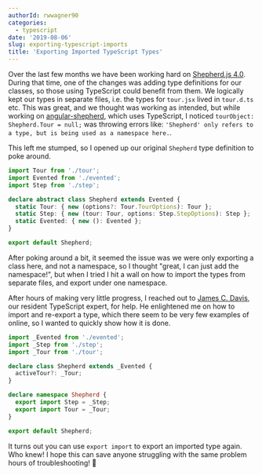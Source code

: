 ```yaml
---
authorId: rwwagner90
categories:
  - typescript
date: '2019-08-06'
slug: exporting-typescript-imports
title: 'Exporting Imported TypeScript Types'
---
```


Over the last few months we have been working hard on [Shepherd.js 4.0](../shepherd-4-a11y-ie11-preact).
During that time, one of the changes was adding type definitions for our classes, so those using
TypeScript could benefit from them. We logically kept our types in separate files, i.e. the types
for `tour.jsx` lived in `tour.d.ts` etc. This was great, and we thought was working as intended,
but while working on [angular-shepherd](https://github.com/shipshapecode/angular-shepherd), which uses
TypeScript, I noticed `tourObject: Shepherd.Tour = null;` was throwing errors like:
`'Shepherd' only refers to a type, but is being used as a namespace here.`.

This left me stumped, so I opened up our original `Shepherd` type definition to poke around.

```ts
import Tour from './tour';
import Evented from './evented';
import Step from './step';

declare abstract class Shepherd extends Evented {
  static Tour: { new (options?: Tour.TourOptions): Tour };
  static Step: { new (tour: Tour, options: Step.StepOptions): Step };
  static Evented: { new (): Evented };
}

export default Shepherd;
```

After poking around a bit, it seemed the issue was we were only exporting a class here, and
not a namespace, so I thought "great, I can just add the namespace!", but when I tried I hit
a wall on how to import the types from separate files, and export under one namespace.

After hours of making very little progress, I reached out to [James C. Davis](https://twitter.com/jamscdavis), our resident
TypeScript expert, for help. He enlightened me on how to import and re-export a type,
which there seem to be very few examples of online, so I wanted to quickly show how it is done.

```ts
import _Evented from './evented';
import _Step from './step';
import _Tour from './tour';

declare class Shepherd extends _Evented {
  activeTour?: _Tour;
}

declare namespace Shepherd {
  export import Step = _Step;
  export import Tour = _Tour;
}

export default Shepherd;
```

It turns out you can use `export import` to export an imported type again. Who knew! I hope this
can save anyone struggling with the same problem hours of troubleshooting! 🙂
